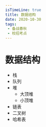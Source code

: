 ```yaml
---
isTimeLine: true
title: 数据结构
date: 2020-10-30
tags:
 - 备战春秋
 - 校招考点
---
```

# 数据结构
* 栈
* 队列
* 堆
  * 大顶堆
  * 小顶堆
* 链表
* 二叉树
* 哈希表
